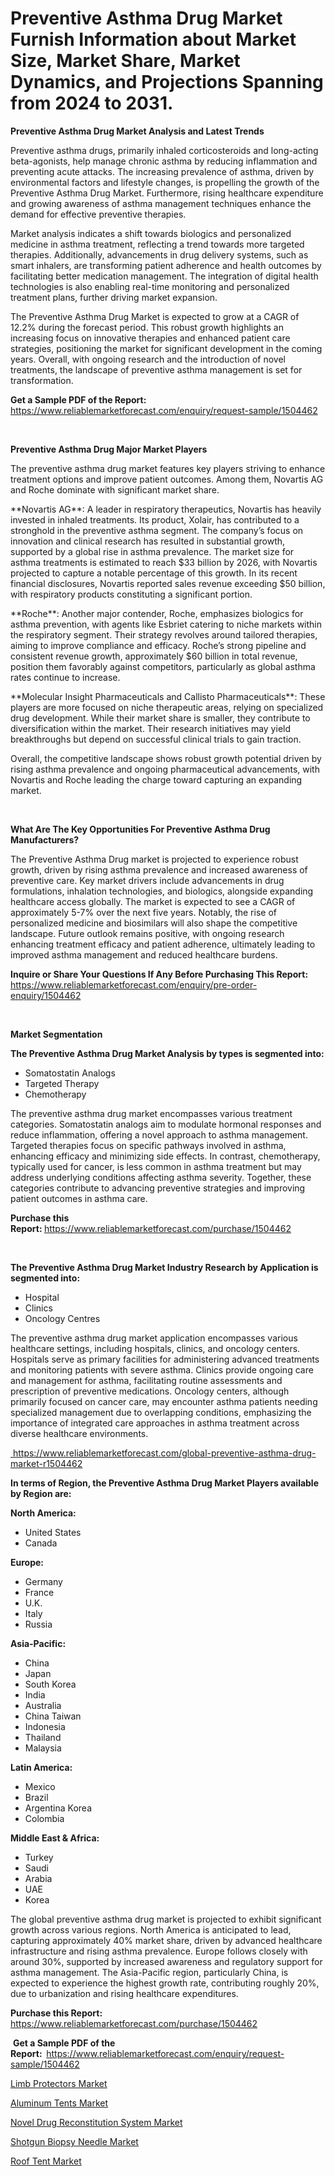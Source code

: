 <p><h1>Preventive Asthma Drug Market Furnish Information about Market Size, Market Share, Market Dynamics, and Projections Spanning from 2024 to 2031.</h1></p><p><strong>Preventive Asthma Drug Market Analysis and Latest Trends</strong></p>
<p><p>Preventive asthma drugs, primarily inhaled corticosteroids and long-acting beta-agonists, help manage chronic asthma by reducing inflammation and preventing acute attacks. The increasing prevalence of asthma, driven by environmental factors and lifestyle changes, is propelling the growth of the Preventive Asthma Drug Market. Furthermore, rising healthcare expenditure and growing awareness of asthma management techniques enhance the demand for effective preventive therapies.</p><p>Market analysis indicates a shift towards biologics and personalized medicine in asthma treatment, reflecting a trend towards more targeted therapies. Additionally, advancements in drug delivery systems, such as smart inhalers, are transforming patient adherence and health outcomes by facilitating better medication management. The integration of digital health technologies is also enabling real-time monitoring and personalized treatment plans, further driving market expansion.</p><p>The Preventive Asthma Drug Market is expected to grow at a CAGR of 12.2% during the forecast period. This robust growth highlights an increasing focus on innovative therapies and enhanced patient care strategies, positioning the market for significant development in the coming years. Overall, with ongoing research and the introduction of novel treatments, the landscape of preventive asthma management is set for transformation.</p></p>
<p><strong>Get a Sample PDF of the Report:&nbsp;</strong> <a href="https://www.reliablemarketforecast.com/enquiry/request-sample/1504462?utm_campaign=1159&utm_medium=2&utm_source=Github&utm_content=ia&utm_term=27092024&utm_id=preventive-asthma-drug">https://www.reliablemarketforecast.com/enquiry/request-sample/1504462</a></p>
<p>&nbsp;</p>
<p><strong>Preventive Asthma Drug Major Market Players</strong></p>
<p><p>The preventive asthma drug market features key players striving to enhance treatment options and improve patient outcomes. Among them, Novartis AG and Roche dominate with significant market share.</p><p>**Novartis AG**: A leader in respiratory therapeutics, Novartis has heavily invested in inhaled treatments. Its product, Xolair, has contributed to a stronghold in the preventive asthma segment. The company’s focus on innovation and clinical research has resulted in substantial growth, supported by a global rise in asthma prevalence. The market size for asthma treatments is estimated to reach $33 billion by 2026, with Novartis projected to capture a notable percentage of this growth. In its recent financial disclosures, Novartis reported sales revenue exceeding $50 billion, with respiratory products constituting a significant portion.</p><p>**Roche**: Another major contender, Roche, emphasizes biologics for asthma prevention, with agents like Esbriet catering to niche markets within the respiratory segment. Their strategy revolves around tailored therapies, aiming to improve compliance and efficacy. Roche’s strong pipeline and consistent revenue growth, approximately $60 billion in total revenue, position them favorably against competitors, particularly as global asthma rates continue to increase.</p><p>**Molecular Insight Pharmaceuticals and Callisto Pharmaceuticals**: These players are more focused on niche therapeutic areas, relying on specialized drug development. While their market share is smaller, they contribute to diversification within the market. Their research initiatives may yield breakthroughs but depend on successful clinical trials to gain traction.</p><p>Overall, the competitive landscape shows robust growth potential driven by rising asthma prevalence and ongoing pharmaceutical advancements, with Novartis and Roche leading the charge toward capturing an expanding market.</p></p>
<p>&nbsp;</p>
<p><strong>What Are The Key Opportunities For Preventive Asthma Drug Manufacturers?</strong></p>
<p><p>The Preventive Asthma Drug market is projected to experience robust growth, driven by rising asthma prevalence and increased awareness of preventive care. Key market drivers include advancements in drug formulations, inhalation technologies, and biologics, alongside expanding healthcare access globally. The market is expected to see a CAGR of approximately 5-7% over the next five years. Notably, the rise of personalized medicine and biosimilars will also shape the competitive landscape. Future outlook remains positive, with ongoing research enhancing treatment efficacy and patient adherence, ultimately leading to improved asthma management and reduced healthcare burdens.</p></p>
<p><strong>Inquire or Share Your Questions If Any Before Purchasing This Report:</strong> <a href="https://www.reliablemarketforecast.com/enquiry/pre-order-enquiry/1504462?utm_campaign=1159&utm_medium=2&utm_source=Github&utm_content=ia&utm_term=27092024&utm_id=preventive-asthma-drug">https://www.reliablemarketforecast.com/enquiry/pre-order-enquiry/1504462</a></p>
<p>&nbsp;</p>
<p><strong>Market Segmentation</strong></p>
<p><strong>The Preventive Asthma Drug Market Analysis by types is segmented into:</strong></p>
<p><ul><li>Somatostatin Analogs</li><li>Targeted Therapy</li><li>Chemotherapy</li></ul></p>
<p><p>The preventive asthma drug market encompasses various treatment categories. Somatostatin analogs aim to modulate hormonal responses and reduce inflammation, offering a novel approach to asthma management. Targeted therapies focus on specific pathways involved in asthma, enhancing efficacy and minimizing side effects. In contrast, chemotherapy, typically used for cancer, is less common in asthma treatment but may address underlying conditions affecting asthma severity. Together, these categories contribute to advancing preventive strategies and improving patient outcomes in asthma care.</p></p>
<p><strong>Purchase this Report:&nbsp;</strong><a href="https://www.reliablemarketforecast.com/purchase/1504462?utm_campaign=1159&utm_medium=2&utm_source=Github&utm_content=ia&utm_term=27092024&utm_id=preventive-asthma-drug">https://www.reliablemarketforecast.com/purchase/1504462</a></p>
<p>&nbsp;</p>
<p><strong>The Preventive Asthma Drug Market Industry Research by Application is segmented into:</strong></p>
<p><ul><li>Hospital</li><li>Clinics</li><li>Oncology Centres</li></ul></p>
<p><p>The preventive asthma drug market application encompasses various healthcare settings, including hospitals, clinics, and oncology centers. Hospitals serve as primary facilities for administering advanced treatments and monitoring patients with severe asthma. Clinics provide ongoing care and management for asthma, facilitating routine assessments and prescription of preventive medications. Oncology centers, although primarily focused on cancer care, may encounter asthma patients needing specialized management due to overlapping conditions, emphasizing the importance of integrated care approaches in asthma treatment across diverse healthcare environments.</p></p>
<p><a href="https://www.reliablemarketforecast.com/global-preventive-asthma-drug-market-r1504462?utm_campaign=1159&utm_medium=2&utm_source=Github&utm_content=ia&utm_term=27092024&utm_id=preventive-asthma-drug">&nbsp;https://www.reliablemarketforecast.com/global-preventive-asthma-drug-market-r1504462</a></p>
<p><strong>In terms of Region, the Preventive Asthma Drug Market Players available by Region are:</strong></p>
<p>
    <p> <strong> North America: </strong>
        <ul>
            <li>United States</li>
            <li>Canada</li>
        </ul>
        </p> 
    <p> <strong> Europe: </strong>
        <ul>
            <li>Germany</li>
            <li>France</li>
            <li>U.K.</li>
            <li>Italy</li>
            <li>Russia</li>
        </ul>
        </p> 
    <p> <strong> Asia-Pacific: </strong>
        <ul>
            <li>China</li>
            <li>Japan</li>
            <li>South Korea</li>
            <li>India</li>
            <li>Australia</li>
            <li>China Taiwan</li>
            <li>Indonesia</li>
            <li>Thailand</li>
            <li>Malaysia</li>
        </ul>
        </p> 
    <p> <strong> Latin America: </strong>
        <ul>
            <li>Mexico</li>
            <li>Brazil</li>
            <li>Argentina Korea</li>
            <li>Colombia</li>
        </ul>
        </p> 
    <p> <strong> Middle East & Africa: </strong>
        <ul>
            <li>Turkey</li>
            <li>Saudi</li>
            <li>Arabia</li>
            <li>UAE</li>
            <li>Korea</li>
        </ul>
    </p>
    </p>
<p><p>The global preventive asthma drug market is projected to exhibit significant growth across various regions. North America is anticipated to lead, capturing approximately 40% market share, driven by advanced healthcare infrastructure and rising asthma prevalence. Europe follows closely with around 30%, supported by increased awareness and regulatory support for asthma management. The Asia-Pacific region, particularly China, is expected to experience the highest growth rate, contributing roughly 20%, due to urbanization and rising healthcare expenditures.</p></p>
<p><strong>Purchase this Report: </strong><a href="https://www.reliablemarketforecast.com/purchase/1504462?utm_campaign=1159&utm_medium=2&utm_source=Github&utm_content=ia&utm_term=27092024&utm_id=preventive-asthma-drug">https://www.reliablemarketforecast.com/purchase/1504462</a></p>
<p>&nbsp;<strong>Get a Sample PDF of the Report:&nbsp;&nbsp;</strong><a href="https://www.reliablemarketforecast.com/enquiry/request-sample/1504462?utm_campaign=1159&utm_medium=2&utm_source=Github&utm_content=ia&utm_term=27092024&utm_id=preventive-asthma-drug">https://www.reliablemarketforecast.com/enquiry/request-sample/1504462</a></p>
<p><strong></strong></p>
<p><p><a href="https://www.linkedin.com/pulse/insights-limb-protectors-market-players-size-geographical-x7q1e?trackingId=gWNjk16RT8GEWbEAd394Pg%3D%3D&utm_campaign=1159&utm_medium=2&utm_source=Github&utm_content=ia&utm_term=27092024&utm_id=preventive-asthma-drug">Limb Protectors Market</a></p><p><a href="https://www.linkedin.com/pulse/future-innovation-global-aluminum-tents-market-growth-opportunities-ed7xc?trackingId=lFs0HuadRF%2B5NgRSZKhXOQ%3D%3D&utm_campaign=1159&utm_medium=2&utm_source=Github&utm_content=ia&utm_term=27092024&utm_id=preventive-asthma-drug">Aluminum Tents Market</a></p><p><a href="https://issuu.com/reportprime-2/docs/novel-drug-reconstitution-system-ma_fc6a29342f12dc?utm_campaign=1159&utm_medium=2&utm_source=Github&utm_content=ia&utm_term=27092024&utm_id=preventive-asthma-drug">Novel Drug Reconstitution System Market</a></p><p><a href="https://issuu.com/reportprime-2/docs/shotgun-biopsy-needle-market-size-2_4442dadc024c4b?utm_campaign=1159&utm_medium=2&utm_source=Github&utm_content=ia&utm_term=27092024&utm_id=preventive-asthma-drug">Shotgun Biopsy Needle Market</a></p><p><a href="https://www.linkedin.com/pulse/insights-roof-tent-market-share-competitive-landscape-htg3e?trackingId=AHQuJ4TITtCDgdMbzY9ybA%3D%3D&utm_campaign=1159&utm_medium=2&utm_source=Github&utm_content=ia&utm_term=27092024&utm_id=preventive-asthma-drug">Roof Tent Market</a></p></p>
